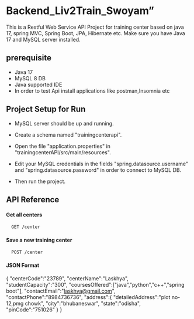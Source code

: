 # Backend_Liv2Train_Swoyam”

This is a Restful Web Service API Project for training center based on java 17, spring MVC, Spring Boot, JPA, Hibernate etc. Make sure you have Java 17 and MySQL server installed.


## prerequisite

- Java 17
- MySQL 8 DB
- Java supported IDE
- In order to test Api install applications like postman,Insomnia etc


## Project Setup for Run

- MySQL server should be up and running.

- Create a schema named "trainingcenterapi".

- Open the file "application.properties" in "trainingcenterAPI/src/main/resources".

- Edit your MySQL credentials in the fields "spring.datasource.username" and "spring.datasource.password" in order to connect to MySQL DB.

- Then run the project.


## API Reference

#### Get all centers

```http
  GET /center
```
#### Save a new training center

```http
  POST /center
```

#### JSON Format

{
    "centerCode":"23789",
    "centerName":"Laskhya",
    "studentCapacity":"300",
    "coursesOffered":["java","python","c++","spring boot"],
    "contactEmail":"laskhya@gmail.com",
    "contactPhone":"8984736736",
    "address":{
                "detailedAddress":"plot no- 12,pmg chowk",
                "city":"bhubaneswar",
                "state":"odisha",
                "pinCode":"751026"
    }
}
